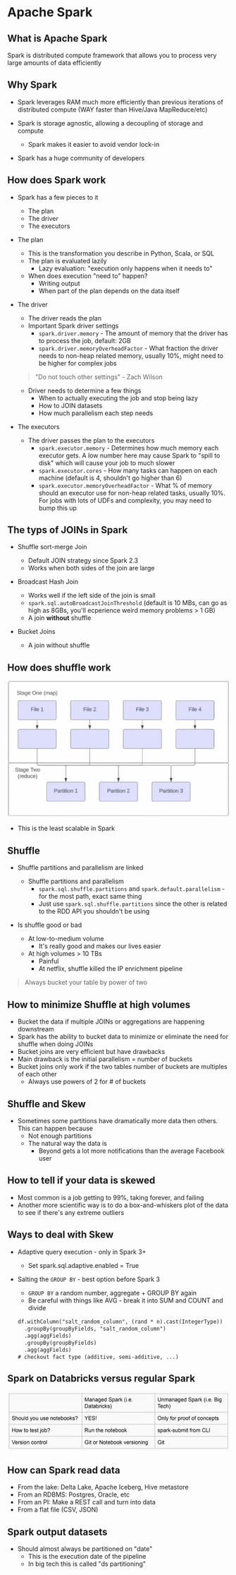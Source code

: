 # Apache Spark

## What is Apache Spark

Spark is distributed compute framework that allows you to process very large amounts of data efficiently

## Why Spark

- Spark leverages RAM much more  efficiently than previous iterations of distributed compute (WAY faster than Hive/Java MapReduce/etc)

- Spark is storage agnostic, allowing a decoupling of storage and compute
    - Spark makes it easier to avoid vendor lock-in

- Spark has a huge community of developers

## How does Spark work

- Spark has a few pieces to it
    - The plan
    - The driver
    - The executors

- The plan
    - This is the transformation you describe in Python, Scala, or SQL
    - The plan is evaluated lazily
        - Lazy evaluation: "execution only happens when it needs to"
    - When does execution "need to" happen?
        - Writing output
        - When part of the plan depends on the data itself

- The driver
    - The driver reads the plan
    - Important Spark driver settings
        - `spark.driver.memory` - The amount of memory that the driver has to process the job, default: 2GB
        - `spark.driver.memoryOverheadFactor` - What fraction the driver needs to non-heap related memory, usually 10%, might need to be higher for complex jobs
    > "Do not touch other settings" - Zach Wilson
    - Driver needs to determine a few things
        - When to actually executing the job and stop being lazy
        - How to JOIN datasets
        - How much parallelism each step needs

- The executors 
    - The driver passes the plan to the executors
        - `spark.executor.memory` - Determines how much memory each executor gets. A low number here may cause Spark to "spill to disk" which will cause your job to much slower
        - `spark.executor.cores` - How many tasks can happen on each machine (default is 4, shouldn't go higher than 6)
        - `spark.executor.memoryOverheadFactor` - What % of memory should an executor use for non-heap related tasks, usually 10%. For jobs with lots of UDFs and complexity, you may need to bump this up

## The typs of JOINs in Spark

- Shuffle sort-merge Join
    - Default JOIN strategy since Spark 2.3
    - Works when both sides of the join are large

- Broadcast Hash Join
    - Works well if the left side of the join is small
    - `spark.sql.autoBroadcastJoinThreshold` (default is 10 MBs, can go as high as 8GBs, you'll ecperience weird memory problems > 1 GB)
    - A join **without** shuffle

- Bucket Joins
    - A join without shuffle

## How does shuffle work

![shuffle](../../img/shuffle.png)

- This is the least scalable in Spark

## Shuffle

- Shuffle partitions and parallelism are linked
    - Shuffle partitions and parallelism
        - `spark.sql.shuffle.partitions` and `spark.default.parallelism` - for the most path, exact same thing
        - Just use `spark.sql.shuffle.partitions` since the other is related to the RDD API you shouldn't be using

- Is shuffle good or bad
    - At low-to-medium volume
        - It's really good and makes our lives easier
    - At high volumes > 10 TBs
        - Painful
        - At netflix, shuffle killed the IP enrichment pipeline

> Always bucket your table by power of two

## How to minimize Shuffle at high volumes

- Bucket the data if multiple JOINs or aggregations are happening downstream
- Spark has the ability to bucket data to minimize or eliminate the need for shuffle when doing JOINs
- Bucket joins are very efficient but have drawbacks
- Main drawback is the initial parallelism = number of buckets
- Bucket joins only work if the two tables number of buckets are multiples of each other
    - Always use powers of 2 for # of buckets

## Shuffle and Skew

- Sometimes some partitions have dramatically more data then others. This can happen because
    - Not enough partitions
    - The natural way the data is
        - Beyond gets a lot more notifications than the average Facebook user

## How to tell if your data is skewed

- Most common is a job getting to 99%, taking  forever, and failing
- Another more scientific way is to do a box-and-whiskers plot of the data to see if there's any extreme outliers

## Ways to deal with Skew

- Adaptive query execution - only in Spark 3+
    - Set spark.sql.adaptive.enabled = True
- Salting the `GROUP BY` - best option before Spark 3
    - `GROUP BY` a random number, aggregate + GROUP BY again
    - Be careful with things like AVG - break it into SUM and COUNT and divide
        
    ```
    df.withColumn("salt_random_column", (rand * n).cast(IntegerType))
      .groupBy(groupByFields, "salt_random_column")
      .agg(aggFields)
      .groupBy(groupByFields)
      .agg(aggFields)
    # checkout fact type (additive, semi-additive, ...)
    ```

## Spark on Databricks versus regular Spark

![managed_vd_unmanaged](../../img/managed_unmanaged.png)

## How can Spark read data

- From the lake: Delta Lake, Apache Iceberg, Hive metastore
- From an RDBMS: Postgres, Oracle, etc
- From an PI: Make a REST call and turn into data
- From a flat file (CSV, JSON)

## Spark output datasets

- Should almost always be partitioned on "date"
    - This is the execution date of the pipeline
    - In big tech this is called "ds partitioning"